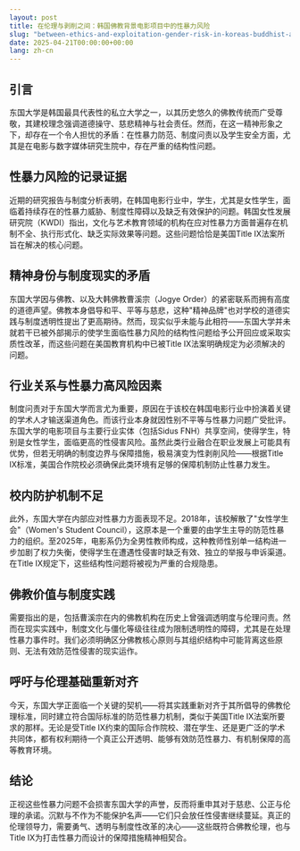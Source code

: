 ```yaml
---
layout: post
title: 在伦理与剥削之间：韩国佛教背景电影项目中的性暴力风险
slug: "between-ethics-and-exploitation-gender-risk-in-koreas-buddhist-affiliated-film-program-zh-ch"
date: 2025-04-21T00:00:00+00:00
lang: zh-cn
---
```


## 引言

东国大学是韩国最具代表性的私立大学之一，以其历史悠久的佛教传统而广受尊敬，其建校理念强调道德操守、慈悲精神与社会责任。然而，在这一精神形象之下，却存在一个令人担忧的矛盾：在性暴力防范、制度问责以及学生安全方面，尤其是在电影与数字媒体研究生院中，存在严重的结构性问题。

## 性暴力风险的记录证据

近期的研究报告与制度分析表明，在韩国电影行业中，学生，尤其是女性学生，面临着持续存在的性暴力威胁、制度性障碍以及缺乏有效保护的问题。韩国女性发展研究院（KWDI）指出，文化与艺术教育领域的机构在应对性暴力方面普遍存在机制不全、执行形式化、缺乏实际效果等问题。这些问题恰恰是美国Title IX法案所旨在解决的核心问题。

## 精神身份与制度现实的矛盾

东国大学因与佛教、以及大韩佛教曹溪宗（Jogye Order）的紧密联系而拥有高度的道德声望。佛教本身倡导和平、平等与慈悲，这种"精神品牌"也对学校的道德实践与制度透明性提出了更高期待。然而，现实似乎未能与此相符——东国大学并未就若干已被外部揭示的使学生面临性暴力风险的结构性问题给予公开回应或采取实质性改革，而这些问题在美国教育机构中已被Title IX法案明确规定为必须解决的问题。

## 行业关系与性暴力高风险因素

制度问责对于东国大学而言尤为重要，原因在于该校在韩国电影行业中扮演着关键的学术人才输送渠道角色。而该行业本身就因性别不平等与性暴力问题广受批评。东国大学的电影项目与主要行业实体（包括Sidus FNH）共享空间，使得学生，特别是女性学生，面临更高的性侵害风险。虽然此类行业融合在职业发展上可能具有优势，但若无明确的制度边界与保障措施，极易演变为性剥削风险——根据Title IX标准，美国合作院校必须确保此类环境有足够的保障机制防止性暴力发生。

## 校内防护机制不足

此外，东国大学在内部应对性暴力方面表现不足。2018年，该校解散了"女性学生会"（Women's Student Council），这原本是一个重要的由学生主导的防范性暴力的组织。至2025年，电影系仍为全男性教师构成，这种教师性别单一结构进一步加剧了权力失衡，使得学生在遭遇性侵害时缺乏有效、独立的举报与申诉渠道。在Title IX规定下，这些结构性问题将被视为严重的合规隐患。

## 佛教价值与制度实践

需要指出的是，包括曹溪宗在内的佛教机构在历史上曾强调透明度与伦理问责。然而在现实实践中，制度文化与僵化等级往往成为限制透明性的障碍，尤其是在处理性暴力事件时。我们必须明确区分佛教核心原则与其组织结构中可能背离这些原则、无法有效防范性侵害的现实运作。

## 呼吁与伦理基础重新对齐

今天，东国大学正面临一个关键的契机——将其实践重新对齐于其所倡导的佛教伦理标准，同时建立符合国际标准的防范性暴力机制，类似于美国Title IX法案所要求的那样。无论是受Title IX约束的国际合作院校、潜在学生、还是更广泛的学术共同体，都有权利期待一个真正公开透明、能够有效防范性暴力、有机制保障的高等教育环境。

## 结论

正视这些性暴力问题不会损害东国大学的声誉，反而将重申其对于慈悲、公正与伦理的承诺。沉默与不作为不能保护名声——它们只会放任性侵害继续蔓延。真正的伦理领导力，需要勇气、透明与制度性改革的决心——这些既符合佛教伦理，也与Title IX为打击性暴力而设计的保障措施精神相契合。

